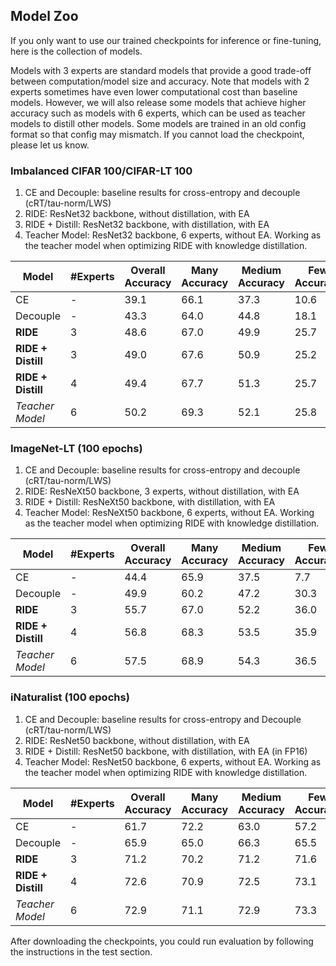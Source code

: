 ## Model Zoo
If you only want to use our trained checkpoints for inference or fine-tuning, here is the collection of models.

Models with 3 experts are standard models that provide a good trade-off between computation/model size and accuracy. Note that models with 2 experts sometimes have even lower computational cost than baseline models. However, we will also release some models that achieve higher accuracy such as models with 6 experts, which can be used as teacher models to distill other models. Some models are trained in an old config format so that config may mismatch. If you cannot load the checkpoint, please let us know.

### Imbalanced CIFAR 100/CIFAR-LT 100
1. CE and Decouple: baseline results for cross-entropy and decouple (cRT/tau-norm/LWS)
2. RIDE: ResNet32 backbone, without distillation, with EA
3. RIDE + Distill: ResNet32 backbone, with distillation, with EA
4. Teacher Model: ResNet32 backbone, 6 experts, without EA. Working as the teacher model when optimizing RIDE with knowledge distillation.

<!--
Directory name:
1. cifar_standard_055148
2. cifar_standard_distill_003240
3. cifar_large_053612
4. cifar_teacher_015420
-->

| Model          | #Experts | Overall Accuracy | Many Accuracy | Medium Accuracy | Few Accuracy | Download |
| -------------- | ---------------- | ---------------- | ------------- | --------------- | ------------ | -------- |
| CE                 | - | 39.1         | 66.1         | 37.3           | 10.6        | -
| Decouple           | - | 43.3         | 64.0         | 44.8           | 18.1        | -
| **RIDE**           | 3 | 48.6         | 67.0         | 49.9           | 25.7        | [Link](https://drive.google.com/file/d/1uE8I_2JcslWGPu4O0nAFEIk7iR_Sw5lS/view?usp=sharing)
| **RIDE + Distill** | 3 | 49.0         | 67.6         | 50.9           | 25.2        | [Link](https://drive.google.com/file/d/1W-EICEpAavKzlnayiFPvb5cDyGCBl34l/view?usp=sharing)
| **RIDE + Distill** | 4 | 49.4         | 67.7         | 51.3           | 25.7        | [Link](https://drive.google.com/file/d/11kyxcYIh3bXk3mn3Y8EENHcsx-Ld9PXH/view?usp=sharing)
| *Teacher Model*    | 6 | 50.2         | 69.3         | 52.1           | 25.8        | [Link](https://drive.google.com/file/d/1kq8SaoHUujqIOplsKUNRpKM7UQR0qg-k/view?usp=sharing)

### ImageNet-LT (100 epochs)
1. CE and Decouple: baseline results for cross-entropy and decouple (cRT/tau-norm/LWS)
2. RIDE: ResNeXt50 backbone, 3 experts, without distillation, with EA
2. RIDE + Distill: ResNeXt50 backbone, with distillation, with EA
3. Teacher Model: ResNeXt50 backbone, 6 experts, without EA. Working as the teacher model when optimizing RIDE with knowledge distillation.

<!--
Directory name:
1. imagenet_lt_standard_051430
2. imagenet_lt_larger_distill_133441
3. imagenet_lt_teacher_084702
-->

| Model          | #Experts | Overall Accuracy | Many Accuracy | Medium Accuracy | Few Accuracy | Download |
| -------------- | ---------------- | ---------------- | ------------- | --------------- | ------------ | -------- |
| CE                 | - | 44.4              | 65.9          | 37.5            | 7.7          | -
| Decouple           | - | 49.9              | 60.2          | 47.2            | 30.3         | -
| **RIDE**           | 3 |  55.7             | 67.0          | 52.2            | 36.0        | [Link](https://drive.google.com/file/d/1d4PHfWZ_rfTRDIJG5sogK1cO0BRoi9d9/view?usp=sharing)
| **RIDE + Distill** | 4 |  56.8             | 68.3          | 53.5            | 35.9        | [Link](https://drive.google.com/file/d/1G3aT7YzEixb0mSQBpZpuUfTT3b9YsSbz/view?usp=sharing)
| *Teacher Model*    | 6 |  57.5             | 68.9          | 54.3            | 36.5        | [Link](https://drive.google.com/file/d/1hJyMgbv0JSisXCiHpC1xcHhbGXJP8K8a/view?usp=sharing)

### iNaturalist (100 epochs)
1. CE and Decouple: baseline results for cross-entropy and Decouple (cRT/tau-norm/LWS)
2. RIDE: ResNet50 backbone, without distillation, with EA
3. RIDE + Distill: ResNet50 backbone, with distillation, with EA (in FP16)
4. Teacher Model: ResNet50 backbone, 6 experts, without EA. Working as the teacher model when optimizing RIDE with knowledge distillation.

<!--
Directory name:
1. iNaturalist_standard_191630
2. iNaturalist_large_182137
3. iNaturalist_teacher_104314
-->

| Model          | #Experts |  Overall Accuracy | Many Accuracy | Medium Accuracy | Few Accuracy | Download |
| -------------- | ---------------- | ---------------- | ------------- | --------------- | ------------ | -------- |
| CE                 | - | 61.7              | 72.2          | 63.0            | 57.2         | -
| Decouple           | - | 65.9              | 65.0          | 66.3            | 65.5         | -
| **RIDE**           | 3 | 71.2              | 70.2          | 71.2            | 71.6        | [Link](https://drive.google.com/file/d/1KVrKrQXsuzeeb2oFzjloEf2XrvIfb42u/view?usp=sharing)
| **RIDE + Distill** | 4 | 72.6              | 70.9          | 72.5            | 73.1        | [Link](https://drive.google.com/file/d/1PdfWVQlsTjPFDr7bTFeUUskh2RA6Mb_r/view?usp=sharing)
| *Teacher Model*    | 6 | 72.9              | 71.1          | 72.9            | 73.3        | [Link](https://drive.google.com/file/d/1DtLlx3be7WCmtVzoGBSGCiImQDJNxHGJ/view?usp=sharing)


After downloading the checkpoints, you could run evaluation by following the instructions in the test section.
